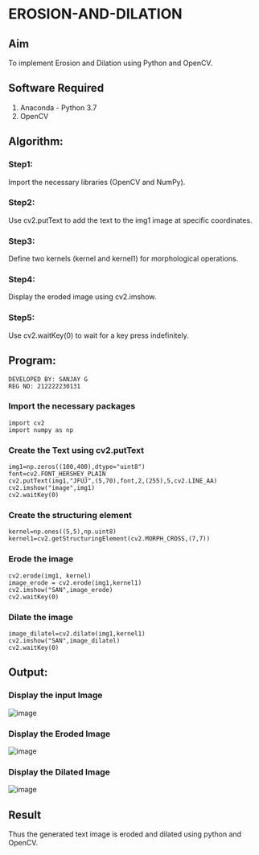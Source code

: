 # EROSION-AND-DILATION

## Aim
To implement Erosion and Dilation using Python and OpenCV.
## Software Required
1. Anaconda - Python 3.7
2. OpenCV
## Algorithm:
### Step1:
Import the necessary libraries (OpenCV and NumPy).

### Step2:
Use cv2.putText to add the text to the img1 image at specific coordinates.

### Step3:
Define two kernels (kernel and kernel1) for morphological operations.

### Step4:
Display the eroded image using cv2.imshow.

### Step5:
Use cv2.waitKey(0) to wait for a key press indefinitely.
 
## Program:
```
DEVELOPED BY: SANJAY G
REG NO: 212222230131
```
### Import the necessary packages
```
import cv2
import numpy as np
```
### Create the Text using cv2.putText
```
img1=np.zeros((100,400),dtype="uint8")
font=cv2.FONT_HERSHEY_PLAIN
cv2.putText(img1,"JFUJ",(5,70),font,2,(255),5,cv2.LINE_AA)
cv2.imshow("image",img1)
cv2.waitKey(0)
```
### Create the structuring element
```
kernel=np.ones((5,5),np.uint8)
kernel1=cv2.getStructuringElement(cv2.MORPH_CROSS,(7,7))
```
### Erode the image
```
cv2.erode(img1, kernel)
image_erode = cv2.erode(img1,kernel1)
cv2.imshow("SAN",image_erode)
cv2.waitKey(0)
```
### Dilate the image
```
image_dilatel=cv2.dilate(img1,kernel1)
cv2.imshow("SAN",image_dilatel)
cv2.waitKey(0)
```
## Output:

### Display the input Image

![image](https://github.com/Jaiganesh235/erosion-dilation/assets/118657189/d55e88f1-3e3b-414a-92f6-9e07c90d92bd)


### Display the Eroded Image

![image](https://github.com/Sanjay-sg/erosion--dilation/assets/119559022/bc58838c-cb5e-46fd-b54e-5f57a37d8af2)


### Display the Dilated Image
![image](https://github.com/Sanjay-sg/erosion--dilation/assets/119559022/ab4d3614-43b0-4c65-9c4c-e64de3753385)





## Result
Thus the generated text image is eroded and dilated using python and OpenCV.
